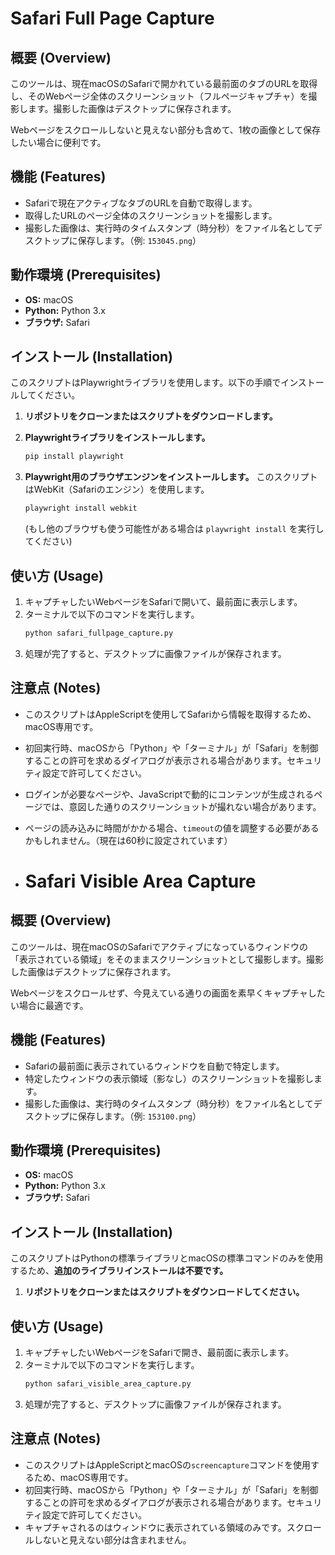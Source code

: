 # Safari Full Page Capture

## 概要 (Overview)
このツールは、現在macOSのSafariで開かれている最前面のタブのURLを取得し、そのWebページ全体のスクリーンショット（フルページキャプチャ）を撮影します。撮影した画像はデスクトップに保存されます。

Webページをスクロールしないと見えない部分も含めて、1枚の画像として保存したい場合に便利です。

## 機能 (Features)
- Safariで現在アクティブなタブのURLを自動で取得します。
- 取得したURLのページ全体のスクリーンショットを撮影します。
- 撮影した画像は、実行時のタイムスタンプ（時分秒）をファイル名としてデスクトップに保存します。（例: `153045.png`）

## 動作環境 (Prerequisites)
- **OS:** macOS
- **Python:** Python 3.x
- **ブラウザ:** Safari

## インストール (Installation)
このスクリプトはPlaywrightライブラリを使用します。以下の手順でインストールしてください。

1.  **リポジトリをクローンまたはスクリプトをダウンロードします。**

2.  **Playwrightライブラリをインストールします。**
    ```bash
    pip install playwright
    ```
3.  **Playwright用のブラウザエンジンをインストールします。**
    このスクリプトはWebKit（Safariのエンジン）を使用します。
    ```bash
    playwright install webkit
    ```
    (もし他のブラウザも使う可能性がある場合は `playwright install` を実行してください)

## 使い方 (Usage)
1.  キャプチャしたいWebページをSafariで開いて、最前面に表示します。
2.  ターミナルで以下のコマンドを実行します。
    ```bash
    python safari_fullpage_capture.py
    ```
3.  処理が完了すると、デスクトップに画像ファイルが保存されます。

## 注意点 (Notes)
- このスクリプトはAppleScriptを使用してSafariから情報を取得するため、macOS専用です。
- 初回実行時、macOSから「Python」や「ターミナル」が「Safari」を制御することの許可を求めるダイアログが表示される場合があります。セキュリティ設定で許可してください。
- ログインが必要なページや、JavaScriptで動的にコンテンツが生成されるページでは、意図した通りのスクリーンショットが撮れない場合があります。
- ページの読み込みに時間がかかる場合、`timeout`の値を調整する必要があるかもしれません。（現在は60秒に設定されています）

- # Safari Visible Area Capture

## 概要 (Overview)
このツールは、現在macOSのSafariでアクティブになっているウィンドウの「表示されている領域」をそのままスクリーンショットとして撮影します。撮影した画像はデスクトップに保存されます。

Webページをスクロールせず、今見えている通りの画面を素早くキャプチャしたい場合に最適です。

## 機能 (Features)
- Safariの最前面に表示されているウィンドウを自動で特定します。
- 特定したウィンドウの表示領域（影なし）のスクリーンショットを撮影します。
- 撮影した画像は、実行時のタイムスタンプ（時分秒）をファイル名としてデスクトップに保存します。（例: `153100.png`）

## 動作環境 (Prerequisites)
- **OS:** macOS
- **Python:** Python 3.x
- **ブラウザ:** Safari

## インストール (Installation)
このスクリプトはPythonの標準ライブラリとmacOSの標準コマンドのみを使用するため、**追加のライブラリインストールは不要です。**

1.  **リポジトリをクローンまたはスクリプトをダウンロードしてください。**

## 使い方 (Usage)
1.  キャプチャしたいWebページをSafariで開き、最前面に表示します。
2.  ターミナルで以下のコマンドを実行します。
    ```bash
    python safari_visible_area_capture.py
    ```
3.  処理が完了すると、デスクトップに画像ファイルが保存されます。

## 注意点 (Notes)
- このスクリプトはAppleScriptとmacOSの`screencapture`コマンドを使用するため、macOS専用です。
- 初回実行時、macOSから「Python」や「ターミナル」が「Safari」を制御することの許可を求めるダイアログが表示される場合があります。セキュリティ設定で許可してください。
- キャプチャされるのはウィンドウに表示されている領域のみです。スクロールしないと見えない部分は含まれません。
